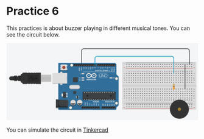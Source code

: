# Practice 6

This practices is about buzzer playing in different musical tones. You can see the circuit below.

![alt text](Practice6.png "Circuit")

You can simulate the circuit in [Tinkercad](https://www.tinkercad.com/things/48CUdISmjDI-buzzer)
